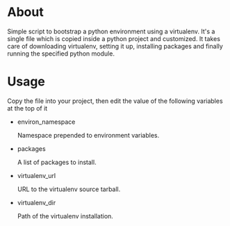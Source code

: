 # About

Simple script to bootstrap a python environment using a virtualenv. It's a
single file which is copied inside a python project and customized. It takes
care of downloading virtualenv, setting it up, installing packages and finally
running the specified python module.

# Usage

Copy the file into your project, then edit the value of the following variables
at the top of it

* environ_namespace

    Namespace prepended to environment variables.

* packages

    A list of packages to install.

* virtualenv_url

    URL to the virtualenv source tarball.

* virtualenv_dir

    Path of the virtualenv installation.

